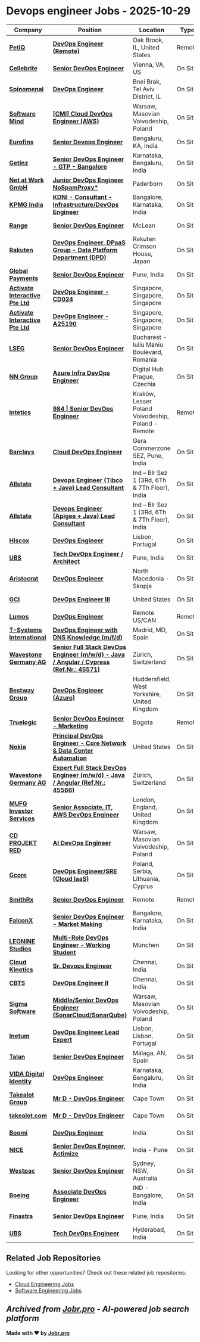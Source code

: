 # Devops engineer Jobs - 2025-10-29

| Company | Position | Location | Type | Date |
| ------- | -------- | -------- | ---- | ------ |
| **[PetIQ](https://petiq.com/)** | **[DevOps Engineer (Remote)](https://jobr.pro/job/31260204/devops-engineer-remote?utm_source=github&utm_medium=repo&utm_campaign=github-devops-jobs)** | Oak Brook, IL, United States | Remote | Oct 29 |
| **[Cellebrite](https://cellebrite.com/)** | **[Senior DevOps Engineer](https://jobr.pro/job/31255043/senior-devops-engineer?utm_source=github&utm_medium=repo&utm_campaign=github-devops-jobs)** | Vienna, VA, US | On Site | Oct 29 |
| **[Spinomenal](https://spinomenal.com/)** | **[DevOps Engineer](https://jobr.pro/job/31254168/devops-engineer?utm_source=github&utm_medium=repo&utm_campaign=github-devops-jobs)** | Bnei Brak, Tel Aviv District, IL | On Site | Oct 29 |
| **[Software Mind](https://softwaremind.com)** | **[\[CMI\] Cloud DevOps Engineer (AWS)](https://jobr.pro/job/31240109/cmi-cloud-devops-engineer-aws?utm_source=github&utm_medium=repo&utm_campaign=github-devops-jobs)** | Warsaw, Masovian Voivodeship, Poland | On Site | Oct 29 |
| **[Eurofins](https://www.eurofins.com)** | **[Senior Devops Engineer](https://jobr.pro/job/31240111/senior-devops-engineer?utm_source=github&utm_medium=repo&utm_campaign=github-devops-jobs)** | Bengaluru, KA, India | On Site | Oct 29 |
| **[Getinz](https://www.getinz.com/)** | **[Senior DevOps Engineer - GTP - Bangalore](https://jobr.pro/job/31249230/senior-devops-engineer-gtp-bangalore?utm_source=github&utm_medium=repo&utm_campaign=github-devops-jobs)** | Karnataka, Bengaluru, India | On Site | Oct 29 |
| **[Net at Work GmbH](https://www.netatwork.de/)** | **[Junior DevOps Engineer NoSpamProxy*](https://jobr.pro/job/31223302/junior-devops-engineer-nospamproxy?utm_source=github&utm_medium=repo&utm_campaign=github-devops-jobs)** | Paderborn | On Site | Oct 29 |
| **[KPMG India](https://kpmg.com/)** | **[KDNI - Consultant - Infrastructure/DevOps Engineer](https://jobr.pro/job/31234355/kdni-consultant-infrastructuredevops-engineer?utm_source=github&utm_medium=repo&utm_campaign=github-devops-jobs)** | Bangalore, Karnataka, India | On Site | Oct 29 |
| **[Range](https://www.range.com/)** | **[Senior DevOps Engineer](https://jobr.pro/job/31204019/senior-devops-engineer?utm_source=github&utm_medium=repo&utm_campaign=github-devops-jobs)** | McLean | On Site | Oct 29 |
| **[Rakuten](https://corp.rakuten.co.jp/)** | **[DevOps Engineer, DPaaS Group - Data Platform Department (DPD)](https://jobr.pro/job/31201753/devops-engineer-dpaas-group-data-platform-department-dpd?utm_source=github&utm_medium=repo&utm_campaign=github-devops-jobs)** | Rakuten Crimson House, Japan | On Site | Oct 29 |
| **[Global Payments](https://www.globalpayments.com/)** | **[Senior DevOps Engineer](https://jobr.pro/job/31199208/senior-devops-engineer?utm_source=github&utm_medium=repo&utm_campaign=github-devops-jobs)** | Pune, India | On Site | Oct 29 |
| **[Activate Interactive Pte Ltd](https://www.activate.sg/)** | **[DevOps Engineer - CD024](https://jobr.pro/job/31216462/devops-engineer-cd024?utm_source=github&utm_medium=repo&utm_campaign=github-devops-jobs)** | Singapore, Singapore, Singapore | On Site | Oct 29 |
| **[Activate Interactive Pte Ltd](https://www.activate.sg/)** | **[DevOps Engineer - A25190](https://jobr.pro/job/31216460/devops-engineer-a25190?utm_source=github&utm_medium=repo&utm_campaign=github-devops-jobs)** | Singapore, Singapore, Singapore | On Site | Oct 29 |
| **[LSEG](https://www.lseg.com/)** | **[Senior DevOps Engineer](https://jobr.pro/job/31265087/senior-devops-engineer?utm_source=github&utm_medium=repo&utm_campaign=github-devops-jobs)** | Bucharest - Iuliu Maniu Boulevard, Romania | On Site | Oct 29 |
| **[NN Group](https://www.nn-group.com/)** | **[Azure Infra DevOps Engineer](https://jobr.pro/job/31274894/azure-infra-devops-engineer?utm_source=github&utm_medium=repo&utm_campaign=github-devops-jobs)** | Digital Hub Prague, Czechia | On Site | Oct 29 |
| **[Intetics](https://intetics.com)** | **[984 \| Senior DevOps Engineer](https://jobr.pro/job/31246343/984-senior-devops-engineer?utm_source=github&utm_medium=repo&utm_campaign=github-devops-jobs)** | Kraków, Lesser Poland Voivodeship, Poland - Remote | Remote | Oct 29 |
| **[Barclays](https://home.barclays/)** | **[Cloud DevOps Engineer](https://jobr.pro/job/31256904/cloud-devops-engineer?utm_source=github&utm_medium=repo&utm_campaign=github-devops-jobs)** | Gera Commerzone SEZ, Pune, India | On Site | Oct 29 |
| **[Allstate](https://www.allstate.com/)** | **[Devops Engineer (Tibco + Java) Lead Consultant](https://jobr.pro/job/31256246/devops-engineer-tibco-java-lead-consultant?utm_source=github&utm_medium=repo&utm_campaign=github-devops-jobs)** | Ind – Blr Sez 1 (3Rd, 6Th & 7Th Floor), India | On Site | Oct 29 |
| **[Allstate](https://www.allstate.com/)** | **[Devops Engineer (Apigee + Java) Lead Consultant](https://jobr.pro/job/31256243/devops-engineer-apigee-java-lead-consultant?utm_source=github&utm_medium=repo&utm_campaign=github-devops-jobs)** | Ind – Blr Sez 1 (3Rd, 6Th & 7Th Floor), India | On Site | Oct 29 |
| **[Hiscox](https://www.hiscoxgroup.com/)** | **[DevOps Engineer](https://jobr.pro/job/31276616/devops-engineer?utm_source=github&utm_medium=repo&utm_campaign=github-devops-jobs)** | Lisbon, Portugal | On Site | Oct 29 |
| **[UBS](https://www.ubs.com/)** | **[Tech DevOps Engineer / Architect](https://jobr.pro/job/31244014/tech-devops-engineer-architect?utm_source=github&utm_medium=repo&utm_campaign=github-devops-jobs)** | Pune, India | On Site | Oct 29 |
| **[Aristocrat](https://www.aristocrat.com/)** | **[DevOps Engineer](https://jobr.pro/job/31264862/devops-engineer?utm_source=github&utm_medium=repo&utm_campaign=github-devops-jobs)** | North Macedonia - Skopje | On Site | Oct 29 |
| **[GCI](https://www.gci.com/)** | **[DevOps Engineer III](https://jobr.pro/job/31252311/devops-engineer-iii?utm_source=github&utm_medium=repo&utm_campaign=github-devops-jobs)** | United States | On Site | Oct 28 |
| **[Lumos](https://www.lumos.com/)** | **[DevOps Engineer](https://jobr.pro/job/31199471/devops-engineer?utm_source=github&utm_medium=repo&utm_campaign=github-devops-jobs)** | Remote US/CAN | Remote | Oct 28 |
| **[T-Systems International](https://www.t-systems.com)** | **[DevOps Engineer with DNS Knowledge (m/f/d)](https://jobr.pro/job/31207970/devops-engineer-with-dns-knowledge-mfd?utm_source=github&utm_medium=repo&utm_campaign=github-devops-jobs)** | Madrid, MD, Spain | On Site | Oct 28 |
| **[Wavestone Germany AG](https://www.wavestone.com/)** | **[Senior Full Stack DevOps Engineer (m/w/d) - Java / Angular / Cypress (Ref.Nr.: 45571)](https://jobr.pro/job/31221508/senior-full-stack-devops-engineer-mwd-java-angular-cypress-refnr-45571?utm_source=github&utm_medium=repo&utm_campaign=github-devops-jobs)** | Zürich, Switzerland | On Site | Oct 28 |
| **[Bestway Group](https://www.bestwaygroup.co.uk/)** | **[DevOps Engineer (Azure)](https://jobr.pro/job/31206750/devops-engineer-azure?utm_source=github&utm_medium=repo&utm_campaign=github-devops-jobs)** | Huddersfield, West Yorkshire, United Kingdom | On Site | Oct 28 |
| **[Truelogic](https://www.truelogic.io/)** | **[Senior DevOps Engineer - Marketing](https://jobr.pro/job/31204385/senior-devops-engineer-marketing?utm_source=github&utm_medium=repo&utm_campaign=github-devops-jobs)** | Bogota | Remote | Oct 28 |
| **[Nokia](https://www.nokia.com/)** | **[Principal DevOps Engineer - Core Network & Data Center Automation](https://jobr.pro/job/31239336/principal-devops-engineer-core-network-data-center-automation?utm_source=github&utm_medium=repo&utm_campaign=github-devops-jobs)** | United States | On Site | Oct 28 |
| **[Wavestone Germany AG](https://www.wavestone.com/)** | **[Expert Full Stack DevOps Engineer (m/w/d) - Java / Angular (Ref.Nr.: 45566)](https://jobr.pro/job/31221474/expert-full-stack-devops-engineer-mwd-java-angular-refnr-45566?utm_source=github&utm_medium=repo&utm_campaign=github-devops-jobs)** | Zürich, Switzerland | On Site | Oct 28 |
| **[MUFG Investor Services](https://www.mufg-investorservices.com/)** | **[Senior Associate, IT, AWS DevOps Engineer](https://jobr.pro/job/31192485/senior-associate-it-aws-devops-engineer?utm_source=github&utm_medium=repo&utm_campaign=github-devops-jobs)** | London, England, United Kingdom | On Site | Oct 28 |
| **[CD PROJEKT RED](https://www.cdprojekt.com/)** | **[AI DevOps Engineer](https://jobr.pro/job/31192476/ai-devops-engineer?utm_source=github&utm_medium=repo&utm_campaign=github-devops-jobs)** | Warsaw, Masovian Voivodeship, Poland | On Site | Oct 28 |
| **[Gcore](https://gcore.com)** | **[DevOps Engineer/SRE (Cloud IaaS)](https://jobr.pro/job/31192554/devops-engineersre-cloud-iaas?utm_source=github&utm_medium=repo&utm_campaign=github-devops-jobs)** | Poland, Serbia, Lithuania, Cyprus | On Site | Oct 28 |
| **[SmithRx](https://smithrx.com/)** | **[Senior DevOps Engineer](https://jobr.pro/job/31199307/senior-devops-engineer?utm_source=github&utm_medium=repo&utm_campaign=github-devops-jobs)** | Remote | Remote | Oct 28 |
| **[FalconX](https://falconx.io/)** | **[Senior DevOps Engineer - Market Making](https://jobr.pro/job/31201012/senior-devops-engineer-market-making?utm_source=github&utm_medium=repo&utm_campaign=github-devops-jobs)** | Bangalore, Karnataka, India | On Site | Oct 28 |
| **[LEONINE Studios](https://www.leoninestudios.com/)** | **[Multi-Role DevOps Engineer - Working Student](https://jobr.pro/job/31220526/multi-role-devops-engineer-working-student?utm_source=github&utm_medium=repo&utm_campaign=github-devops-jobs)** | München | On Site | Oct 28 |
| **[Cloud Kinetics](https://www.cloud-kinetics.com/)** | **[Sr. Devops Engineer](https://jobr.pro/job/31155605/sr-devops-engineer?utm_source=github&utm_medium=repo&utm_campaign=github-devops-jobs)** | Chennai, India | On Site | Oct 28 |
| **[CBTS](https://www.cbts.com/)** | **[DevOps Engineer II](https://jobr.pro/job/31223010/devops-engineer-ii?utm_source=github&utm_medium=repo&utm_campaign=github-devops-jobs)** | Chennai, India | On Site | Oct 28 |
| **[Sigma Software](https://career.sigma.software)** | **[Middle/Senior DevOps Engineer (SonarCloud/SonarQube)](https://jobr.pro/job/31206018/middlesenior-devops-engineer-sonarcloudsonarqube?utm_source=github&utm_medium=repo&utm_campaign=github-devops-jobs)** | Warsaw, Masovian Voivodeship, Poland | On Site | Oct 28 |
| **[Inetum](https://www.inetum.com)** | **[DevOps Engineer Lead Expert](https://jobr.pro/job/31206939/devops-engineer-lead-expert?utm_source=github&utm_medium=repo&utm_campaign=github-devops-jobs)** | Lisbon, Lisbon, Portugal | On Site | Oct 28 |
| **[Talan](https://talan.com)** | **[Senior DevOps Engineer](https://jobr.pro/job/31147162/senior-devops-engineer?utm_source=github&utm_medium=repo&utm_campaign=github-devops-jobs)** | Málaga, AN, Spain | On Site | Oct 28 |
| **[VIDA Digital Identity](https://vida.id/)** | **[DevOps Engineer](https://jobr.pro/job/31158616/devops-engineer?utm_source=github&utm_medium=repo&utm_campaign=github-devops-jobs)** | Karnataka, Bengaluru, India | On Site | Oct 28 |
| **[Takealot Group](https://takealotgroup.com/)** | **[Mr D - DevOps Engineer](https://jobr.pro/job/31200504/mr-d-devops-engineer?utm_source=github&utm_medium=repo&utm_campaign=github-devops-jobs)** | Cape Town | On Site | Oct 28 |
| **[takealot.com](https://www.takealot.com/)** | **[Mr D - DevOps Engineer](https://jobr.pro/job/31199801/mr-d-devops-engineer?utm_source=github&utm_medium=repo&utm_campaign=github-devops-jobs)** | Cape Town | On Site | Oct 28 |
| **[Boomi](https://boomi.com/)** | **[DevOps Engineer](https://jobr.pro/job/31118670/devops-engineer?utm_source=github&utm_medium=repo&utm_campaign=github-devops-jobs)** | India | On Site | Oct 28 |
| **[NICE](https://www.nice.com/)** | **[Senior DevOps Engineer, Actimize](https://jobr.pro/job/31106868/senior-devops-engineer-actimize?utm_source=github&utm_medium=repo&utm_campaign=github-devops-jobs)** | India - Pune | On Site | Oct 28 |
| **[Westpac](https://www.westpac.com.au/)** | **[Senior DevOps Engineer](https://jobr.pro/job/31159493/senior-devops-engineer?utm_source=github&utm_medium=repo&utm_campaign=github-devops-jobs)** | Sydney, NSW, Australia | On Site | Oct 28 |
| **[Boeing](https://www.boeing.com/)** | **[Associate DevOps Engineer](https://jobr.pro/job/31146825/associate-devops-engineer?utm_source=github&utm_medium=repo&utm_campaign=github-devops-jobs)** | IND - Bangalore, India | On Site | Oct 28 |
| **[Finastra](https://www.finastra.com/)** | **[Senior DevOps Engineer](https://jobr.pro/job/31130634/senior-devops-engineer?utm_source=github&utm_medium=repo&utm_campaign=github-devops-jobs)** | Pune, India | On Site | Oct 28 |
| **[UBS](https://www.ubs.com/)** | **[Tech DevOps Engineer](https://jobr.pro/job/31152414/tech-devops-engineer?utm_source=github&utm_medium=repo&utm_campaign=github-devops-jobs)** | Hyderabad, India | On Site | Oct 28 |

## Related Job Repositories

Looking for other opportunities? Check out these related job repositories:

- [Cloud Engineering Jobs](https://github.com/jobs-jobr-pro/Cloud-Engineering-Jobs)
- [Software Engineering Jobs](https://github.com/jobs-jobr-pro/Software-Engineering-Jobs)



*Archived from [Jobr.pro](https://jobr.pro?utm_source=github&utm_medium=repo&utm_campaign=github-devops-jobs) - AI-powered job search platform*
---

**Made with ❤️ by [Jobr.pro](https://jobr.pro?utm_source=github&utm_medium=repo&utm_campaign=github-devops-jobs)**